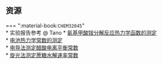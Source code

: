 ## 资源  
=== ":material-book:`CHEM32045`"  
    * 实验报告参考 @ Tano
        * [氨基甲酸铵分解反应热力学函数的测定](https://api.hanximeng.com/lanzou/?url=https://cqu-openlib.lanzout.com/i2RI22rit57e&type=down)  
        * [电池热力学常数的测定](https://api.hanximeng.com/lanzou/?url=https://cqu-openlib.lanzout.com/i3At92ris8ti&type=down)  
        * [电导法测定醋酸电离平衡常数](https://api.hanximeng.com/lanzou/?url=https://cqu-openlib.lanzout.com/i5eTj2rit59g&type=down)  
        * [旋光法测定蔗糖水解速率常数](https://api.hanximeng.com/lanzou/?url=https://cqu-openlib.lanzout.com/i5Hh32rist0f&type=down)  